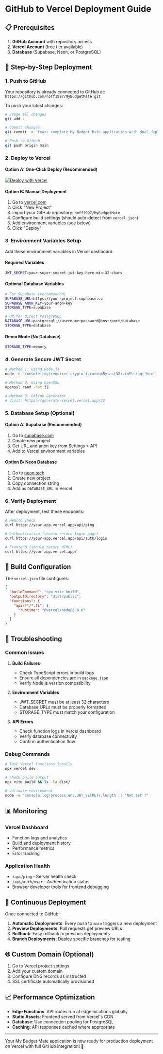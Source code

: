# GitHub to Vercel Deployment Guide

## 📋 Prerequisites

1. **GitHub Account** with repository access
2. **Vercel Account** (free tier available)
3. **Database** (Supabase, Neon, or PostgreSQL)

## 🚀 Step-by-Step Deployment

### 1. Push to GitHub

Your repository is already connected to GitHub at: `https://github.com/hoff1997/MyBudgetMate.git`

To push your latest changes:

```bash
# Stage all changes
git add .

# Commit changes
git commit -m "feat: complete My Budget Mate application with dual deployment"

# Push to GitHub
git push origin main
```

### 2. Deploy to Vercel

#### Option A: One-Click Deploy (Recommended)
[![Deploy with Vercel](https://vercel.com/button)](https://vercel.com/new/clone?repository-url=https://github.com/hoff1997/MyBudgetMate)

#### Option B: Manual Deployment
1. Go to [vercel.com](https://vercel.com)
2. Click "New Project"
3. Import your GitHub repository: `hoff1997/MyBudgetMate`
4. Configure build settings (should auto-detect from `vercel.json`)
5. Add environment variables (see below)
6. Click "Deploy"

### 3. Environment Variables Setup

Add these environment variables in Vercel dashboard:

#### Required Variables
```bash
JWT_SECRET=your-super-secret-jwt-key-here-min-32-chars
```

#### Optional Database Variables
```bash
# For Supabase (recommended)
SUPABASE_URL=https://your-project.supabase.co
SUPABASE_ANON_KEY=your-anon-key
STORAGE_TYPE=supabase

# OR for direct PostgreSQL
DATABASE_URL=postgresql://username:password@host:port/database
STORAGE_TYPE=database
```

#### Demo Mode (No Database)
```bash
STORAGE_TYPE=memory
```

### 4. Generate Secure JWT Secret

```bash
# Method 1: Using Node.js
node -e "console.log(require('crypto').randomBytes(32).toString('hex'))"

# Method 2: Using OpenSSL  
openssl rand -hex 32

# Method 3: Online Generator
# Visit: https://generate-secret.vercel.app/32
```

### 5. Database Setup (Optional)

#### Option A: Supabase (Recommended)
1. Go to [supabase.com](https://supabase.com)
2. Create new project
3. Get URL and anon key from Settings > API
4. Add to Vercel environment variables

#### Option B: Neon Database
1. Go to [neon.tech](https://neon.tech)
2. Create new project  
3. Copy connection string
4. Add as `DATABASE_URL` in Vercel

### 6. Verify Deployment

After deployment, test these endpoints:

```bash
# Health check
curl https://your-app.vercel.app/api/ping

# Authentication (should return login page)
curl https://your-app.vercel.app/api/auth/login

# Frontend (should return HTML)
curl https://your-app.vercel.app/
```

## 🔧 Build Configuration

The `vercel.json` file configures:

```json
{
  "buildCommand": "npx vite build",
  "outputDirectory": "dist/public", 
  "functions": {
    "api/**/*.ts": {
      "runtime": "@vercel/node@3.0.0"
    }
  }
}
```

## 🐛 Troubleshooting

### Common Issues

1. **Build Failures**
   - Check TypeScript errors in build logs
   - Ensure all dependencies are in `package.json`
   - Verify Node.js version compatibility

2. **Environment Variables**
   - JWT_SECRET must be at least 32 characters
   - Database URLs must be properly formatted
   - STORAGE_TYPE must match your configuration

3. **API Errors**
   - Check function logs in Vercel dashboard
   - Verify database connectivity
   - Confirm authentication flow

### Debug Commands

```bash
# Test Vercel functions locally
npx vercel dev

# Check build output
npx vite build && ls -la dist/

# Validate environment
node -e "console.log(process.env.JWT_SECRET?.length || 'Not set')"
```

## 📊 Monitoring

### Vercel Dashboard
- Function logs and analytics
- Build and deployment history
- Performance metrics
- Error tracking

### Application Health
- `/api/ping` - Server health check
- `/api/auth/user` - Authentication status
- Browser developer tools for frontend debugging

## 🔄 Continuous Deployment

Once connected to GitHub:

1. **Automatic Deployments**: Every push to `main` triggers a new deployment
2. **Preview Deployments**: Pull requests get preview URLs
3. **Rollback**: Easy rollback to previous deployments
4. **Branch Deployments**: Deploy specific branches for testing

## 🌐 Custom Domain (Optional)

1. Go to Vercel project settings
2. Add your custom domain
3. Configure DNS records as instructed
4. SSL certificate automatically provisioned

## 📈 Performance Optimization

- **Edge Functions**: API routes run at edge locations globally
- **Static Assets**: Frontend served from Vercel's CDN
- **Database**: Use connection pooling for PostgreSQL
- **Caching**: API responses cached where appropriate

---

Your My Budget Mate application is now ready for production deployment on Vercel with full GitHub integration! 🚀
